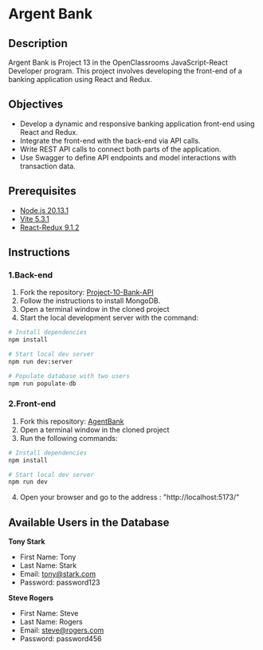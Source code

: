 # Argent Bank
## Description 
Argent Bank is Project 13 in the OpenClassrooms JavaScript-React Developer program. This project involves developing the front-end of a banking application using React and Redux.

## Objectives 
- Develop a dynamic and responsive banking application front-end using React and Redux.
- Integrate the front-end with the back-end via API calls.
- Write REST API calls to connect both parts of the application.
- Use Swagger to define API endpoints and model interactions with transaction data.

## Prerequisites
- [Node.js 20.13.1](https://nodejs.org/en/blog/release/v20.13.1)
- [Vite 5.3.1](https://www.npmjs.com/package/vite/v/5.3.1)
- [React-Redux 9.1.2](https://www.npmjs.com/package/react-redux)

## Instructions
### 1.Back-end
1. Fork the repository: [Project-10-Bank-API](https://github.com/OpenClassrooms-Student-Center/Project-10-Bank-API/tree/master)
2. Follow the instructions to install MongoDB.
3. Open a terminal window in the cloned project
4. Start the local development server with the command:

```bash
# Install dependencies
npm install

# Start local dev server
npm run dev:server

# Populate database with two users
npm run populate-db
```
### 2.Front-end
1. Fork this repository: [AgentBank](https://github.com/K-Duong/agentBank)
2. Open a terminal window in the cloned project
3. Run the following commands:
```bash
# Install dependencies
npm install

# Start local dev server
npm run dev

```
4. Open your browser and go to the address : "http://localhost:5173/"

## Available Users in the Database
**Tony Stark**
- First Name: Tony
- Last Name: Stark
- Email: tony@stark.com
- Password: password123

**Steve Rogers**
- First Name: Steve
- Last Name: Rogers
- Email: steve@rogers.com
- Password: password456